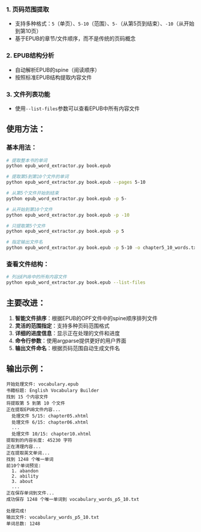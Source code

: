 ### 1. **页码范围提取**
- 支持多种格式：`5`（单页）、`5-10`（范围）、`5-`（从第5页到结束）、`-10`（从开始到第10页）
- 基于EPUB的章节/文件顺序，而不是传统的页码概念

### 2. **EPUB结构分析**
- 自动解析EPUB的spine（阅读顺序）
- 按照标准EPUB结构提取内容文件

### 3. **文件列表功能**
- 使用`--list-files`参数可以查看EPUB中所有内容文件

## 使用方法：

### 基本用法：
```bash
# 提取整本书的单词
python epub_word_extractor.py book.epub

# 提取第5到第10个文件的单词
python epub_word_extractor.py book.epub --pages 5-10

# 从第5个文件开始到结束
python epub_word_extractor.py book.epub -p 5-

# 从开始到第10个文件
python epub_word_extractor.py book.epub -p -10

# 只提取第5个文件
python epub_word_extractor.py book.epub -p 5

# 指定输出文件名
python epub_word_extractor.py book.epub -p 5-10 -o chapter5_10_words.txt
```

### 查看文件结构：
```bash
# 列出EPUB中的所有内容文件
python epub_word_extractor.py book.epub --list-files
```

## 主要改进：

1. **智能文件排序**：根据EPUB的OPF文件中的spine顺序排列文件
2. **灵活的范围指定**：支持多种页码范围格式
3. **详细的进度信息**：显示正在处理的文件和进度
4. **命令行参数**：使用argparse提供更好的用户界面
5. **输出文件命名**：根据页码范围自动生成文件名

## 输出示例：
```
开始处理文件: vocabulary.epub
书籍标题: English Vocabulary Builder
找到 15 个内容文件
将提取第 5 到第 10 个文件
正在提取EPUB文件内容...
  处理文件 5/15: chapter05.xhtml
  处理文件 6/15: chapter06.xhtml
  ...
  处理文件 10/15: chapter10.xhtml
提取到的内容长度: 45230 字符
正在清理内容...
正在提取英文单词...
找到 1248 个唯一单词
前10个单词预览:
  1. abandon
  2. ability
  3. about
  ...
正在保存单词到文件...
成功保存 1248 个唯一单词到 vocabulary_words_p5_10.txt

处理完成!
输出文件: vocabulary_words_p5_10.txt
单词总数: 1248
```